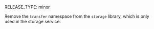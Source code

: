 RELEASE_TYPE: minor

Remove the `transfer` namespace from the `storage` library, which is only used in the storage service.